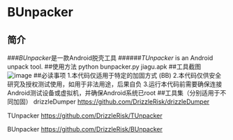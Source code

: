 # BUnpacker
  
          
## 简介
###*BUnpacker*是一款Android脱壳工具
######*TUnpacker* is an Android unpack tool.
##使用方法
	python bunpacker.py jiagu.apk
##工具截图
 ![image](https://github.com/DrizzleRisk/BUnpacker/blob/master/screenshot.png)
##必读事项
	1.本代码仅适用于特定的加固方式 (BB)
	2.本代码仅供安全研究及授权测试使用，如用于非法用途，后果自负
	3.运行本代码前需要确保连接Android测试设备或虚拟机，并确保Android系统已root
##工具集（分别适用于不同加固）
drizzleDumper <https://github.com/DrizzleRisk/drizzleDumper>

TUnpacker <https://github.com/DrizzleRisk/TUnpacker>

BUnpacker <https://github.com/DrizzleRisk/BUnpacker>